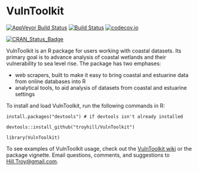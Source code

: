 # VulnToolkit 


[![AppVeyor Build Status](https://ci.appveyor.com/api/projects/status/github/troyhill/VulnToolkit?branch=master&svg=true)](https://ci.appveyor.com/project/troyhill/VulnToolkit) [![Build Status](https://travis-ci.org/troyhill/VulnToolkit.svg?branch=master)](https://travis-ci.org/troyhill/VulnToolkit) [![codecov.io](https://codecov.io/github/troyhill/VulnToolkit/coverage.svg?branch=master)](https://codecov.io/github/troyhill/VulnToolkit?branch=master)

[![CRAN_Status_Badge](http://www.r-pkg.org/badges/version/VulnToolkit)](https://cran.r-project.org/package=VulnToolkit) 

VulnToolkit is an R package for users working with coastal datasets. Its primary goal is to advance analysis of coastal wetlands and their vulnerability to sea level rise. The package has two emphases: 

* web scrapers, built to make it easy to bring coastal and estuarine data from online databases into R
* analytical tools, to aid analysis of datasets from coastal and estuarine settings



To install and load VulnToolkit, run the following commands in R:

    install.packages("devtools") # if devtools isn't already installed

    devtools::install_github("troyhill/VulnToolkit")

    library(VulnToolkit)


To see examples of VulnToolkit usage, check out the [VulnToolkit wiki](https://github.com/troyhill/VulnToolkit/wiki) or the package vignette. Email questions, comments, and suggestions to Hill.Troy@gmail.com.
